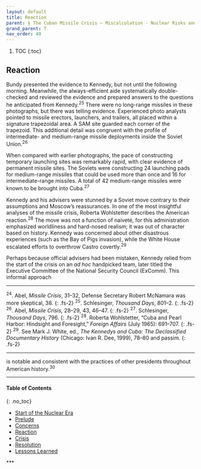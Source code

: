 ```yaml
---
layout: default
title: Reaction
parent: § The Cuban Missile Crisis – Miscalculation - Nuclear Risks and the Human Dimension 
grand_parent: T 
nav_order: 40 
---
```

<style>
.dont-break-out {
  /* These are technically the same, but use both */
  overflow-wrap: break-word;
  word-wrap: break-word;

     -ms-word-break: break-all;
  /* This is the dangerous one in WebKit, as it breaks things wherever */
  word-break: break-all;
  /* Instead use this non-standard one: */
  word-break: break-word;
}

.youtube-container {
    position: relative;
    width: 100%;
    height: 0;
    padding-bottom: 56.25%;
}
.youtube-video {
    position: absolute;
    top: 0;
    left: 0;
    width: 100%;
    height: 100%;
}

</style>

<div class="dont-break-out" markdown="1">

1. TOC
{:toc}

## Reaction
Bundy presented the evidence to Kennedy, but not until the following morning. Meanwhile, the always-efficient aide systematically double-checked and reviewed the evidence and prepared answers to the questions he anticipated from Kennedy.<sup>25</sup> There were no long-range missiles in these photographs, but there was telling evidence. Experienced photo analysts pointed to missile erectors, launchers, and trailers, all placed within a signature trapezoidal area. A SAM site guarded each corner of the trapezoid. This additional detail was congruent with the profile of intermediate- and medium-range missile deployments inside the Soviet Union.<sup>26</sup>

When compared with earlier photographs, the pace of constructing temporary launching sites was remarkably rapid, with clear evidence of permanent missile sites. The Soviets were constructing 24 launching pads for medium-range missiles that could be used more than once and 16 for intermediate-range missiles. A total of 42 medium-range missiles were known to be brought into Cuba.<sup>27</sup>

Kennedy and his advisers were stunned by a Soviet move contrary to their assumptions and Moscow’s reassurances. In one of the most insightful analyses of the missile crisis, Roberta Wohlstetter describes the American reaction.<sup>28</sup> The move was not a function of naiveté, for this administration emphasized worldliness and hard-nosed realism; it was out of character based on history. Kennedy was concerned about other disastrous experiences (such as the Bay of Pigs invasion), while the White House escalated efforts to overthrow Castro covertly.<sup>29</sup>

Perhaps because official advisers had been mistaken, Kennedy relied from the start of the crisis on an *ad hoc* handpicked team, later titled the Executive Committee of the National Security Council (ExComm). This informal approach

***
<sup>24</sup>. Abel, *Missile Crisis*, 31–32, Defense Secretary Robert McNamara was more skeptical, 38. 
{: .fs-2}
<sup>25</sup>. Schlesinger, *Thousand Days*, 801–2. 
{: .fs-2}
<sup>26</sup>. Abel, *Missile Crisis,* 28–29, 43, 46–47. 
{: .fs-2}
<sup>27</sup>. Schlesinger, *Thousand Days*, 796. 
{: .fs-2}
<sup>28</sup>. Roberta Wohlstetter, “Cuba and Pearl Harbor: Hindsight and Foresight,” *Foreign Affairs* (July 1965): 691–707. 
{: .fs-2}
<sup>29</sup>. See Mark J. White, ed., *The Kennedys and Cuba: The Declassified Documentary History* (Chicago: Ivan R. Dee, 1999), 78–80 and passim.
{: .fs-2}
***

is notable and consistent with the practices of other presidents throughout American history.<sup>30</sup>

***

#### Table of Contents
{: .no_toc}

<ul><li> <a href="/docs/T/The-Cuban-Missile-Crisis-Miscalculation-Nuclear-Risks-and-the-Human-Dimension-1/">
Start of the Nuclear Era</a></li><li> <a href="/docs/T/The-Cuban-Missile-Crisis-Miscalculation-Nuclear-Risks-and-the-Human-Dimension-2/">
Prelude</a></li><li> <a href="/docs/T/The-Cuban-Missile-Crisis-Miscalculation-Nuclear-Risks-and-the-Human-Dimension-3/">
Concerns</a></li><li> <a href="/docs/T/The-Cuban-Missile-Crisis-Miscalculation-Nuclear-Risks-and-the-Human-Dimension-4/">
Reaction</a></li><li> <a href="/docs/T/The-Cuban-Missile-Crisis-Miscalculation-Nuclear-Risks-and-the-Human-Dimension-5/">
Crisis</a></li><li> <a href="/docs/T/The-Cuban-Missile-Crisis-Miscalculation-Nuclear-Risks-and-the-Human-Dimension-6/">
Resolution</a></li><li> <a href="/docs/T/The-Cuban-Missile-Crisis-Miscalculation-Nuclear-Risks-and-the-Human-Dimension-7/">
Lessons Learned</a></li></ul>
***

</div>
